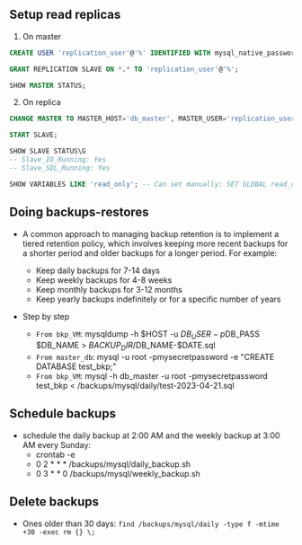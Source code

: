 ## Setup read replicas
1. On master
```sql
CREATE USER 'replication_user'@'%' IDENTIFIED WITH mysql_native_password BY 'replica_password';

GRANT REPLICATION SLAVE ON *.* TO 'replication_user'@'%';

SHOW MASTER STATUS;
```

2. On replica
```sql
CHANGE MASTER TO MASTER_HOST='db_master', MASTER_USER='replication_user', MASTER_PASSWORD='replica_password',MASTER_LOG_FILE='filename_from_master', MASTER_LOG_POS=position_from_master;

START SLAVE;

SHOW SLAVE STATUS\G
-- Slave_IO_Running: Yes
-- Slave_SQL_Running: Yes

SHOW VARIABLES LIKE 'read_only'; -- Can set manually: SET GLOBAL read_only = ON;
```

## Doing backups-restores
- A common approach to managing backup retention is to implement a tiered retention policy, which involves keeping more recent backups for a shorter period and older backups for a longer period. For example:
    - Keep daily backups for 7-14 days
    - Keep weekly backups for 4-8 weeks
    - Keep monthly backups for 3-12 months
    - Keep yearly backups indefinitely or for a specific number of years

- Step by step
    - `From bkp_VM`: mysqldump -h $HOST -u $DB_USER -p$DB_PASS $DB_NAME > $BACKUP_DIR/$DB_NAME-$DATE.sql
    - `From master_db`: mysql -u root -pmysecretpassword -e "CREATE DATABASE test_bkp;"
    - `From bkp_VM`: mysql -h db_master -u root -pmysecretpassword test_bkp < /backups/mysql/daily/test-2023-04-21.sql

## Schedule backups
- schedule the daily backup at 2:00 AM and the weekly backup at 3:00 AM every Sunday:
    - crontab -e
    - 0 2 * * * /backups/mysql/daily_backup.sh
    - 0 3 * * 0 /backups/mysql/weekly_backup.sh

## Delete backups
- Ones older than 30 days: `find /backups/mysql/daily -type f -mtime +30 -exec rm {} \;`